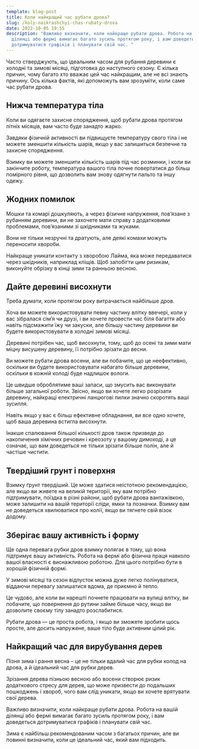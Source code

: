 ```yaml
---
template: blog-post
title: Коли найкращий час рубати дрова?
slug: /koly-naikrashchyi-chas-rubaty-drova
date: 2022-10-05 19:55
description: "Важливо визначити, коли найкраще рубати дрова. Робота на вашій
  ділянці або фермі вимагає багато зусиль протягом року, і вам доведеться
  дотримуватися графіків і планувати свій час. "
---
```

Часто стверджують, що ідеальним часом для рубання деревини є холодні та зимові місяці, підготовка до наступного сезону. Є кілька причин, чому багато хто вважає цей час найкращим, але не всі знають причину. Ось кілька фактів, які допоможуть вам зрозуміти, коли саме час рубати дрова.

## Нижча температура тіла

Коли ви одягаєте захисне спорядження, щоб рубати дрова протягом літніх місяців, вам часто буде занадто жарко. 

Завдяки фізичній активності ви підвищуєте температуру свого тіла і не можете зменшити кількість шарів, якщо у вас залишиться безпечне та захисне спорядження. 

Взимку ви можете зменшити кількість шарів під час розминки, і коли ви закінчите роботу, температура вашого тіла почне повертатися до більш помірного рівня, що дозволить вам знову одягнути пальто та іншу одежу.

## Жодних помилок

Мошки та комарі дошкуляють, а через фізичне напруження, пов’язане з рубанням деревини, ви не захочете мати справу з додатковими проблемами, пов’язаними зі шкідниками та жуками. 

Вони не тільки незручні та дратують, але деякі комахи можуть переносити хвороби. 

Найкраще уникати контакту з хворобою Лайма, яка може передаватися через шкідників, наприклад кліщів. Щоб запобігти цим ризикам, виконуйте обрізку в кінці зими та ранньою весною.

## Дайте деревині висохнути

Треба думати, коли протягом року витрачається найбільше дров. 

Хоча ви можете використовувати певну частину влітку ввечері, коли у вас зібралася сім’я чи друзі, і ви хочете провести час біля багаття або навіть підсмажити їжу чи закуски, але більшу частину деревини ви будете використовувати в холодні зимові місяці. 

Деревині потрібен час, щоб висохнути, тому, щоб до осені та зими мати міцну висушену деревину, її потрібно зрізати до весни.

Ви можете рубати дрова восени, але ви побачите, що це неефективно, оскільки ви будете використовувати набагато більше деревини, оскільки в кожній колоді буде надлишок вологи. 

Це швидше оброблятиме ваші запаси, що змусить вас виконувати більше загальної роботи. Звісно, ​​якщо ви хочете легко розрізати деревину, найкращі електричні ланцюгові пилки значно скоротять ваші зусилля. 

Навіть якщо у вас є більш ефективне обладнання, ви все одно хочете, щоб ваша деревина встигла висохнути. 

Інакше спалювання більшої кількості дров також призведе до накопичення хімічних речовин і креозоту у вашому димоході, а це означає, що вам доведеться не тільки зрізати більше полін, але й частіше чистити.

## Твердіший грунт і поверхня

Взимку ґрунт твердіший. Це може здатися неістотною рекомендацією, але якщо ви живете на великій території, яку вам потрібно підтримувати, поїздка в різні райони, щоб рубати дрова вантажівкою, може залишити на вашій території сліди, ямки та позначки. Взимку вам не доведеться хвилюватися про колії, якщо ви тягнете свій візок додому.

## Зберігає вашу активність і форму

Ще одна перевага рубки дров взимку полягає в тому, що вона підтримує вашу активність. Робота на фермі або фізична праця навколо вашої власності є виснажливою роботою. Для цього потрібно бути в хорошій фізичній формі. 

У зимові місяці та сезон відпусток можна дуже легко полінуватися, віддаючи перевагу залишатися вдома, де приємно й тепло. 

Це чудово, але коли ви нарешті почнете працювати на вулиці влітку, ви побачите, що повернення до рутини займе більше часу, якщо ви дозволите своєму тілу занадто розслабитися. 

Рубати дрова — це проста робота, і якщо ви зможете зробити щось просте, але досить напружене, ваше тіло буде активним цілий рік.

## Найкращий час для вирубування дерев

Пізня зима і рання весна – це не тільки вдалий час для рубки колод на дрова, а й ідеальний час для рубки дерев. 

Зрізання дерева пізньою весною або восени створює ризик додаткового стресу для дерев, що може призвести до подальших пошкоджень і хвороб, чого вам слід уникати, якщо ви хочете врятувати свої дерева.

Важливо визначити, коли найкраще рубати дрова. Робота на вашій ділянці або фермі вимагає багато зусиль протягом року, і вам доведеться дотримуватися графіків і планувати свій час. 

Зима є найбільш рекомендованим часом з багатьох причин, але ви повинні визначити, коли це ідеальний час, який вам підходить.